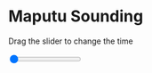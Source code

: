 <h1>Maputu Sounding</h1>
<p>Drag the slider to change the time</p>

<div class="slidecontainer">
<input oninput='setImage(this)' class="slider" type="range" min="0" max="2" value="0" step="1" />
<img id='img'/>
</div>

<script>
var img = document.getElementById('img');
var img_array = ['/assets/images/skwt/skd_maputu_wrfout_d01_2020-07-29_12:00:00.png',
'/assets/images/skwt/skd_maputu_wrfout_d01_2020-07-29_18:00:00.png',];
function setImage(obj)
{
        var value = obj.value;
        img.src = img_array[value];

}
</script>
